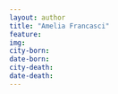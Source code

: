 ```yaml
---
layout: author
title: "Amelia Francasci"
feature: 
img:
city-born: 
date-born: 
city-death: 
date-death:
---
```


